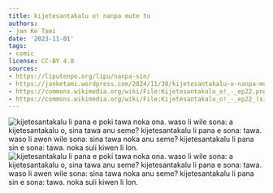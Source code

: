```yaml
---
title: kijetesantakalu o! nanpa mute tu
authors:
- jan Ke Tami
date: '2023-11-01'
tags:
- comic
license: CC-BY 4.0
sources:
- https://liputenpo.org/lipu/nanpa-sin/
- https://janketami.wordpress.com/2024/11/30/kijetesantakalu-o-nanpa-mute-wan/
- https://commons.wikimedia.org/wiki/File:Kijetesantakalu_o!_-_ep22.png
- https://commons.wikimedia.org/wiki/File:Kijetesantakalu_o!_-_ep22_(sitelen_pona).png
---
```


![kijetesantakalu li pana e poki tawa noka ona. waso li wile sona: a kijetesantakalu o, sina tawa anu seme? kijetesantakalu li pana e sona: tawa. waso li awen wile sona: sina tawa noka anu seme? kijetesantakalu li pana sin e sona: tawa. noka suli kiwen li lon.](https://upload.wikimedia.org/wikipedia/commons/a/a2/Kijetesantakalu_o%21_-_ep22.png)
![kijetesantakalu li pana e poki tawa noka ona. waso li wile sona: a kijetesantakalu o, sina tawa anu seme? kijetesantakalu li pana e sona: tawa. waso li awen wile sona: sina tawa noka anu seme? kijetesantakalu li pana sin e sona: tawa. noka suli kiwen li lon.](https://upload.wikimedia.org/wikipedia/commons/9/9b/Kijetesantakalu_o%21_-_ep22_%28sitelen_pona%29.png)